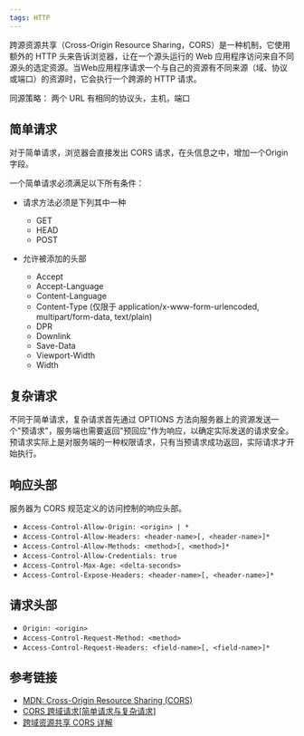 ```yaml
---
tags: HTTP
---
```

跨源资源共享（Cross-Origin Resource Sharing，CORS）是一种机制，它使用额外的 HTTP 头来告诉浏览器，让在一个源头运行的 Web 应用程序访问来自不同源头的选定资源。当Web应用程序请求一个与自己的资源有不同来源（域、协议或端口）的资源时，它会执行一个跨源的 HTTP 请求。    

同源策略： 两个 URL 有相同的协议头，主机，端口

## 简单请求
对于简单请求，浏览器会直接发出 CORS 请求，在头信息之中，增加一个Origin字段。  

一个简单请求必须满足以下所有条件：

  - 请求方法必须是下列其中一种
    * GET
    * HEAD
    * POST

  - 允许被添加的头部
    * Accept
    * Accept-Language
    * Content-Language
    * Content-Type (仅限于 application/x-www-form-urlencoded, multipart/form-data, text/plain)
    * DPR
    * Downlink
    * Save-Data
    * Viewport-Width
    * Width

## 复杂请求
不同于简单请求，复杂请求首先通过 OPTIONS 方法向服务器上的资源发送一个"预请求"，服务端也需要返回"预回应"作为响应，以确定实际发送的请求安全。预请求实际上是对服务端的一种权限请求，只有当预请求成功返回，实际请求才开始执行。

## 响应头部
服务器为 CORS 规范定义的访问控制的响应头部。

- `Access-Control-Allow-Origin: <origin> | *`
- `Access-Control-Allow-Headers: <header-name>[, <header-name>]*`
- `Access-Control-Allow-Methods: <method>[, <method>]*`
- `Access-Control-Allow-Credentials: true`
- `Access-Control-Max-Age: <delta-seconds>`
- `Access-Control-Expose-Headers: <header-name>[, <header-name>]*`

## 请求头部

- `Origin: <origin>`
- `Access-Control-Request-Method: <method>`
- `Access-Control-Request-Headers: <field-name>[, <field-name>]*`

## 参考链接
- [MDN: Cross-Origin Resource Sharing (CORS)](https://developer.mozilla.org/en-US/docs/Web/HTTP/CORS)
- [CORS 跨域请求[简单请求与复杂请求]](https://www.poorren.com/cross-origin-resource-sharing-simple-complex)
- [跨域资源共享 CORS 详解](http://www.ruanyifeng.com/blog/2016/04/cors.html)